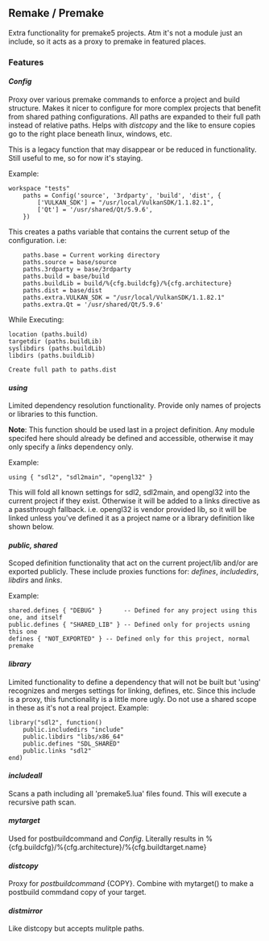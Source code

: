 ## Remake / Premake

Extra functionality for premake5 projects. Atm it's not a module just an include, so it acts as a proxy to premake in featured places.

### Features

#### *Config*
Proxy over various premake commands to enforce a project and build structure. Makes it nicer to configure for more complex projects that benefit from shared pathing configurations. All paths are expanded to their full path instead of relative paths. Helps with *distcopy* and the like to ensure copies go to the right place beneath linux, windows, etc.

This is a legacy function that may disappear or be reduced in functionality. Still useful to me, so for now it's staying.

Example:
```
workspace "tests"
	paths = Config('source', '3rdparty', 'build', 'dist', {
		['VULKAN_SDK'] = "/usr/local/VulkanSDK/1.1.82.1",
		['Qt'] = '/usr/shared/Qt/5.9.6',
	})
```

This creates a paths variable that contains the current setup of the configuration. i.e:
```
    paths.base = Current working directory
    paths.source = base/source
    paths.3rdparty = base/3rdparty
    paths.build = base/build
    paths.buildLib = build/%{cfg.buildcfg}/%{cfg.architecture}
    paths.dist = base/dist    
    paths.extra.VULKAN_SDK = "/usr/local/VulkanSDK/1.1.82.1"
    paths.extra.Qt = '/usr/shared/Qt/5.9.6'
```	

While Executing:
```
location (paths.build)
targetdir (paths.buildLib)
syslibdirs (paths.buildLib)
libdirs (paths.buildLib)

Create full path to paths.dist
```	


#### *using*
Limited dependency resolution functionality. Provide only names of projects or libraries to this function.

**Note**: This function should be used last in a project definition. Any module specifed here should already be defined and accessible, otherwise it may only specify a *links* dependency only.

    
Example:
```
using { "sdl2", "sdl2main", "opengl32" }
```

This will fold all known settings for sdl2, sdl2main, and opengl32 into the current project if they exist. Otherwise it will be added to a links directive as a passthrough fallback. i.e. opengl32 is vendor provided lib, so it will be linked unless you've defined it as a project name or a library definition like shown below.


#### *public, shared*
Scoped definition functionality that act on the current project/lib and/or are exported publicly.
These include proxies functions for: *defines*, *includedirs*, *libdirs* and *links*.

Example:
```
shared.defines { "DEBUG" }      -- Defined for any project using this one, and itself
public.defines { "SHARED_LIB" } -- Defined only for projects usning this one
defines { "NOT_EXPORTED" } -- Defined only for this project, normal premake
```	

#### *library*
Limited functionality to define a dependency that will not be built but 'using' recognizes and merges settings for linking, defines, etc.
Since this include is a proxy, this functionality is a little more ugly. Do not use a shared scope in these as it's not a real project.
Example:
```
library("sdl2", function()
	public.includedirs "include"
	public.libdirs "libs/x86_64"
	public.defines "SDL_SHARED"
	public.links "sdl2"
end)
```	

#### *includeall*
Scans a path including all 'premake5.lua' files found. This will execute a recursive path scan.

#### *mytarget*
Used for postbuildcommand and *Config*. Literally results in %{cfg.buildcfg}/%{cfg.architecture}/%{cfg.buildtarget.name}

#### *distcopy*
Proxy for *postbuildcommand* {COPY}. Combine with mytarget() to make a postbuild commdand copy of your target.

#### *distmirror*
Like distcopy but accepts mulitple paths.
